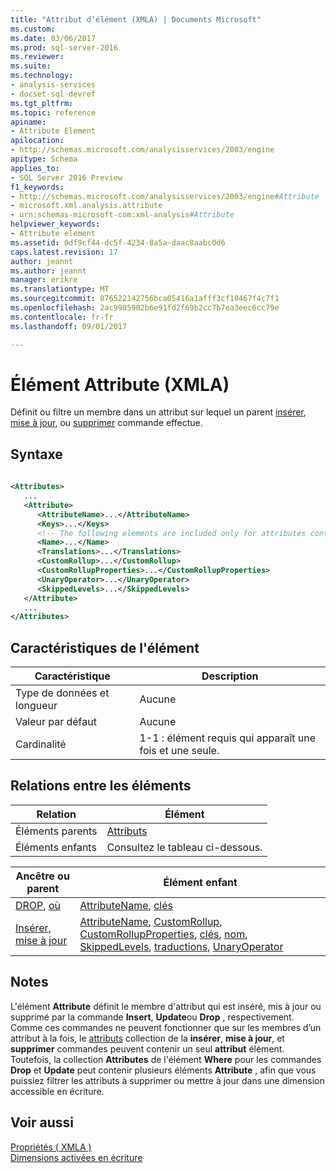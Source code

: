 ```yaml
---
title: "Attribut d’élément (XMLA) | Documents Microsoft"
ms.custom: 
ms.date: 03/06/2017
ms.prod: sql-server-2016
ms.reviewer: 
ms.suite: 
ms.technology:
- analysis-services
- docset-sql-devref
ms.tgt_pltfrm: 
ms.topic: reference
apiname:
- Attribute Element
apilocation:
- http://schemas.microsoft.com/analysisservices/2003/engine
apitype: Schema
applies_to:
- SQL Server 2016 Preview
f1_keywords:
- http://schemas.microsoft.com/analysisservices/2003/engine#Attribute
- microsoft.xml.analysis.attribute
- urn:schemas-microsoft-com:xml-analysis#Attribute
helpviewer_keywords:
- Attribute element
ms.assetid: 0df9cf44-dc5f-4234-8a5a-daac8aabc0d6
caps.latest.revision: 17
author: jeannt
ms.author: jeannt
manager: erikre
ms.translationtype: MT
ms.sourcegitcommit: 876522142756bca05416a1afff3cf10467f4c7f1
ms.openlocfilehash: 2ac9985902b6e91fd2f69b2cc7b7ea3eec6cc79e
ms.contentlocale: fr-fr
ms.lasthandoff: 09/01/2017

---
```

# <a name="attribute-element-xmla"></a>Élément Attribute (XMLA)
  Définit ou filtre un membre dans un attribut sur lequel un parent [insérer](../../../analysis-services/xmla/xml-elements-commands/insert-element-xmla.md), [mise à jour](../../../analysis-services/xmla/xml-elements-commands/update-element-xmla.md), ou [supprimer](../../../analysis-services/xmla/xml-elements-commands/drop-element-xmla.md) commande effectue.  
  
## <a name="syntax"></a>Syntaxe  
  
```xml  
  
<Attributes>  
   ...  
   <Attribute>  
      <AttributeName>...</AttributeName>  
      <Keys>...</Keys>  
      <!-- The following elements are included only for attributes contained in the Attributes element of a parent Insert or Update command -->  
      <Name>...</Name>  
      <Translations>...</Translations>  
      <CustomRollup>...</CustomRollup>  
      <CustomRollupProperties>...</CustomRollupProperties>  
      <UnaryOperator>...</UnaryOperator>  
      <SkippedLevels>...</SkippedLevels>  
   </Attribute>  
   ...  
</Attributes>  
```  
  
## <a name="element-characteristics"></a>Caractéristiques de l'élément  
  
|Caractéristique|Description|  
|--------------------|-----------------|  
|Type de données et longueur|Aucune|  
|Valeur par défaut|Aucune|  
|Cardinalité|1-1 : élément requis qui apparaît une fois et une seule.|  
  
## <a name="element-relationships"></a>Relations entre les éléments  
  
|Relation|Élément|  
|------------------|-------------|  
|Éléments parents|[Attributs](../../../analysis-services/xmla/xml-elements-properties/attributes-element-xmla.md)|  
|Éléments enfants|Consultez le tableau ci-dessous.|  
  
|Ancêtre ou parent|Élément enfant|  
|------------------------|-------------------|  
|[DROP](../../../analysis-services/xmla/xml-elements-commands/drop-element-xmla.md), [où](../../../analysis-services/xmla/xml-elements-properties/where-element-xmla.md)|[AttributeName](../../../analysis-services/xmla/xml-elements-properties/attributename-element-xmla.md), [clés](../../../analysis-services/xmla/xml-elements-properties/keys-element-xmla.md)|  
|[Insérer](../../../analysis-services/xmla/xml-elements-commands/insert-element-xmla.md), [mise à jour](../../../analysis-services/xmla/xml-elements-commands/update-element-xmla.md)|[AttributeName](../../../analysis-services/xmla/xml-elements-properties/attributename-element-xmla.md), [CustomRollup](../../../analysis-services/xmla/xml-elements-properties/customrollup-element-xmla.md), [CustomRollupProperties](../../../analysis-services/xmla/xml-elements-properties/customrollupproperties-element-xmla.md), [clés](../../../analysis-services/xmla/xml-elements-properties/keys-element-xmla.md), [nom](../../../analysis-services/xmla/xml-elements-properties/name-element-xmla.md), [SkippedLevels](../../../analysis-services/xmla/xml-elements-properties/skippedlevels-element-xmla.md), [traductions](../../../analysis-services/xmla/xml-elements-properties/translations-element-xmla.md), [UnaryOperator](../../../analysis-services/xmla/xml-elements-properties/unaryoperator-element-xmla.md)|  
  
## <a name="remarks"></a>Notes  
 L'élément **Attribute** définit le membre d'attribut qui est inséré, mis à jour ou supprimé par la commande **Insert**, **Update**ou **Drop** , respectivement. Comme ces commandes ne peuvent fonctionner que sur les membres d’un attribut à la fois, le [attributs](../../../analysis-services/xmla/xml-elements-properties/attributes-element-xmla.md) collection de la **insérer**, **mise à jour**, et **supprimer** commandes peuvent contenir un seul **attribut** élément. Toutefois, la collection **Attributes** de l'élément **Where** pour les commandes **Drop** et **Update** peut contenir plusieurs éléments **Attribute** , afin que vous puissiez filtrer les attributs à supprimer ou mettre à jour dans une dimension accessible en écriture.  
  
## <a name="see-also"></a>Voir aussi  
 [Propriétés &#40; XMLA &#41;](../../../analysis-services/xmla/xml-elements-properties/xml-elements-properties.md)   
 [Dimensions activées en écriture](../../../analysis-services/multidimensional-models-olap-logical-dimension-objects/write-enabled-dimensions.md)  
  
  
